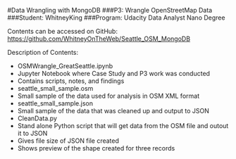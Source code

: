 #Data Wrangling with MongoDB
###P3: 	 	Wrangle OpenStreetMap Data
###Student: 	WhitneyKing
###Program: 	Udacity Data Analyst Nano Degree


Contents can be accessed on GitHub:  https://github.com/WhitneyOnTheWeb/Seattle_OSM_MongoDB

Description of Contents:
	
 * OSMWrangle_GreatSeattle.ipynb
  * Jupyter Notebook where Case Study and P3 work was conducted
  * Contains scripts, notes, and findings
 * seattle_small_sample.osm
  * Small sample of the data used for analysis in OSM XML format
 * seattle_small_sample.json
  * Small sample of the data that was cleaned up and output to JSON
 * CleanData.py
  * Stand alone Python script that will get data from the OSM file and outout it to JSON
  * Gives file size of JSON file created
  * Shows preview of the shape created for three records
